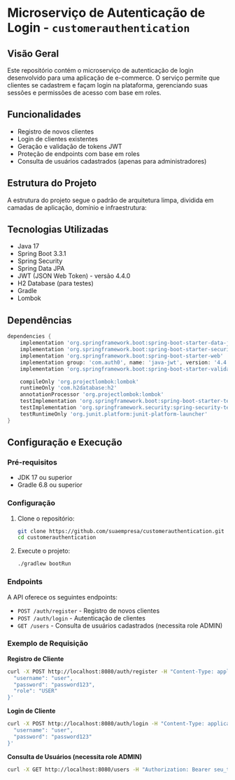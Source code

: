 # Microserviço de Autenticação de Login - `customerauthentication`

## Visão Geral

Este repositório contém o microserviço de autenticação de login desenvolvido para uma aplicação de e-commerce. O serviço
permite que clientes se cadastrem e façam login na plataforma, gerenciando suas sessões e permissões de acesso com base
em roles.

## Funcionalidades

- Registro de novos clientes
- Login de clientes existentes
- Geração e validação de tokens JWT
- Proteção de endpoints com base em roles
- Consulta de usuários cadastrados (apenas para administradores)

## Estrutura do Projeto

A estrutura do projeto segue o padrão de arquitetura limpa, dividida em camadas de aplicação, domínio e infraestrutura:

## Tecnologias Utilizadas

- Java 17
- Spring Boot 3.3.1
- Spring Security
- Spring Data JPA
- JWT (JSON Web Token) - versão 4.4.0
- H2 Database (para testes)
- Gradle
- Lombok

## Dependências

```gradle
dependencies {
    implementation 'org.springframework.boot:spring-boot-starter-data-jpa'
    implementation 'org.springframework.boot:spring-boot-starter-security'
    implementation 'org.springframework.boot:spring-boot-starter-web'
    implementation group: 'com.auth0', name: 'java-jwt', version: '4.4.0'
    implementation 'org.springframework.boot:spring-boot-starter-validation'

    compileOnly 'org.projectlombok:lombok'
    runtimeOnly 'com.h2database:h2'
    annotationProcessor 'org.projectlombok:lombok'
    testImplementation 'org.springframework.boot:spring-boot-starter-test'
    testImplementation 'org.springframework.security:spring-security-test'
    testRuntimeOnly 'org.junit.platform:junit-platform-launcher'
}

```

## Configuração e Execução

### Pré-requisitos

- JDK 17 ou superior
- Gradle 6.8 ou superior

### Configuração

1. Clone o repositório:
    ```bash
    git clone https://github.com/suaempresa/customerauthentication.git
    cd customerauthentication
    ```

2. Execute o projeto:
    ```bash
    ./gradlew bootRun
    ```

### Endpoints

A API oferece os seguintes endpoints:

- `POST /auth/register` - Registro de novos clientes
- `POST /auth/login` - Autenticação de clientes
- `GET /users` - Consulta de usuários cadastrados (necessita role ADMIN)

### Exemplo de Requisição

**Registro de Cliente**

```bash
curl -X POST http://localhost:8080/auth/register -H "Content-Type: application/json" -d '{
  "username": "user",
  "password": "password123",
  "role": "USER"
}'
```

**Login de Cliente**

```bash
curl -X POST http://localhost:8080/auth/login -H "Content-Type: application/json" -d '{
  "username": "user",
  "password": "password123"
}'
```

**Consulta de Usuários (necessita role ADMIN)**

```bash
curl -X GET http://localhost:8080/users -H "Authorization: Bearer seu_token_jwt_aqui"
```




